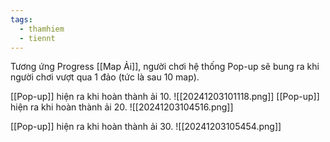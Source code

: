 ```yaml
---
tags:
  - thamhiem
  - tiennt
---
```

Tương ứng Progress [[Map Ải]], người chơi hệ thống Pop-up sẽ bung ra khi người chơi vượt qua 1 đảo (tức là sau 10 map).

[[Pop-up]] hiện ra khi hoàn thành ải 10.
![[20241203101118.png]]
[[Pop-up]] hiện ra khi hoàn thành ải 20.
![[20241203104516.png]]

[[Pop-up]] hiện ra khi hoàn thành ải 30.
![[20241203105454.png]]